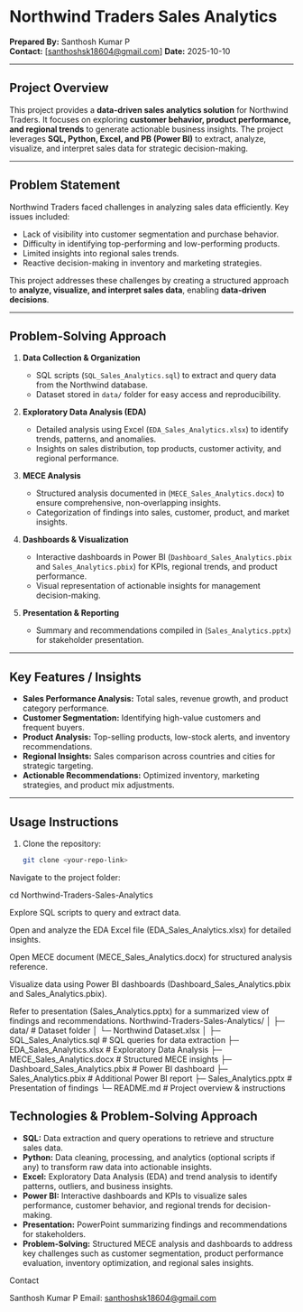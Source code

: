 # Northwind Traders Sales Analytics

**Prepared By:** Santhosh Kumar P  
**Contact:** [santhoshsk18604@gmail.com] 
**Date:** 2025-10-10

---

## Project Overview
This project provides a **data-driven sales analytics solution** for Northwind Traders. It focuses on exploring **customer behavior, product performance, and regional trends** to generate actionable business insights. The project leverages **SQL, Python, Excel, and PB (Power BI)** to extract, analyze, visualize, and interpret sales data for strategic decision-making.

---

## Problem Statement
Northwind Traders faced challenges in analyzing sales data efficiently. Key issues included:

- Lack of visibility into customer segmentation and purchase behavior.  
- Difficulty in identifying top-performing and low-performing products.  
- Limited insights into regional sales trends.  
- Reactive decision-making in inventory and marketing strategies.

This project addresses these challenges by creating a structured approach to **analyze, visualize, and interpret sales data**, enabling **data-driven decisions**.

---

## Problem-Solving Approach

1. **Data Collection & Organization**  
   - SQL scripts (`SQL_Sales_Analytics.sql`) to extract and query data from the Northwind database.  
   - Dataset stored in `data/` folder for easy access and reproducibility.  

2. **Exploratory Data Analysis (EDA)**  
   - Detailed analysis using Excel (`EDA_Sales_Analytics.xlsx`) to identify trends, patterns, and anomalies.  
   - Insights on sales distribution, top products, customer activity, and regional performance.  

3. **MECE Analysis**  
   - Structured analysis documented in (`MECE_Sales_Analytics.docx`) to ensure comprehensive, non-overlapping insights.  
   - Categorization of findings into sales, customer, product, and market insights.  

4. **Dashboards & Visualization**  
   - Interactive dashboards in Power BI (`Dashboard_Sales_Analytics.pbix` and `Sales_Analytics.pbix`) for KPIs, regional trends, and product performance.  
   - Visual representation of actionable insights for management decision-making.  

5. **Presentation & Reporting**  
   - Summary and recommendations compiled in (`Sales_Analytics.pptx`) for stakeholder presentation.

---

## Key Features / Insights

- **Sales Performance Analysis:** Total sales, revenue growth, and product category performance.  
- **Customer Segmentation:** Identifying high-value customers and frequent buyers.  
- **Product Analysis:** Top-selling products, low-stock alerts, and inventory recommendations.  
- **Regional Insights:** Sales comparison across countries and cities for strategic targeting.  
- **Actionable Recommendations:** Optimized inventory, marketing strategies, and product mix adjustments.

---

## Usage Instructions

1. Clone the repository:  
   ```bash
   git clone <your-repo-link>
Navigate to the project folder:

cd Northwind-Traders-Sales-Analytics


Explore SQL scripts to query and extract data.

Open and analyze the EDA Excel file (EDA_Sales_Analytics.xlsx) for detailed insights.

Open MECE document (MECE_Sales_Analytics.docx) for structured analysis reference.

Visualize data using Power BI dashboards (Dashboard_Sales_Analytics.pbix and Sales_Analytics.pbix).

Refer to presentation (Sales_Analytics.pptx) for a summarized view of findings and recommendations.
Northwind-Traders-Sales-Analytics/
│
├─ data/                       # Dataset folder
│   └─ Northwind Dataset.xlsx
│
├─ SQL_Sales_Analytics.sql      # SQL queries for data extraction
├─ EDA_Sales_Analytics.xlsx     # Exploratory Data Analysis
├─ MECE_Sales_Analytics.docx    # Structured MECE insights
├─ Dashboard_Sales_Analytics.pbix  # Power BI dashboard
├─ Sales_Analytics.pbix         # Additional Power BI report
├─ Sales_Analytics.pptx         # Presentation of findings
└─ README.md                    # Project overview & instructions

## Technologies & Problem-Solving Approach

- **SQL:** Data extraction and query operations to retrieve and structure sales data.  
- **Python:** Data cleaning, processing, and analytics (optional scripts if any) to transform raw data into actionable insights.  
- **Excel:** Exploratory Data Analysis (EDA) and trend analysis to identify patterns, outliers, and business insights.  
- **Power BI:** Interactive dashboards and KPIs to visualize sales performance, customer behavior, and regional trends for decision-making.  
- **Presentation:** PowerPoint summarizing findings and recommendations for stakeholders.  
- **Problem-Solving:** Structured MECE analysis and dashboards to address key challenges such as customer segmentation, product performance evaluation, inventory optimization, and regional sales insights.

Contact

Santhosh Kumar P
Email: santhoshsk18604@gmail.com
